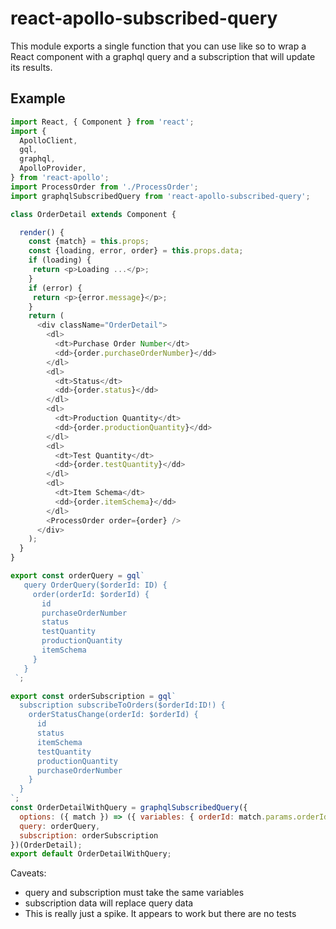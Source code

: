 # react-apollo-subscribed-query

This module exports a single function that you can use like so
to wrap a React component with a graphql query and a subscription
that will update its results.

## Example

```javascript
import React, { Component } from 'react';
import {
  ApolloClient,
  gql,
  graphql,
  ApolloProvider,
} from 'react-apollo';
import ProcessOrder from './ProcessOrder';
import graphqlSubscribedQuery from 'react-apollo-subscribed-query';

class OrderDetail extends Component {

  render() {
    const {match} = this.props;
    const {loading, error, order} = this.props.data;
    if (loading) {
     return <p>Loading ...</p>;
    }
    if (error) {
     return <p>{error.message}</p>;
    }
    return (
      <div className="OrderDetail">
        <dl>
          <dt>Purchase Order Number</dt>
          <dd>{order.purchaseOrderNumber}</dd>
        </dl>
        <dl>
          <dt>Status</dt>
          <dd>{order.status}</dd>
        </dl>
        <dl>
          <dt>Production Quantity</dt>
          <dd>{order.productionQuantity}</dd>
        </dl>
        <dl>
          <dt>Test Quantity</dt>
          <dd>{order.testQuantity}</dd>
        </dl>
        <dl>
          <dt>Item Schema</dt>
          <dd>{order.itemSchema}</dd>
        </dl>
        <ProcessOrder order={order} />
      </div>
    );
  }
}

export const orderQuery = gql`
   query OrderQuery($orderId: ID) {
     order(orderId: $orderId) {
       id
       purchaseOrderNumber
       status
       testQuantity
       productionQuantity
       itemSchema
     }
   }
 `;

export const orderSubscription = gql`
  subscription subscribeToOrders($orderId:ID!) {
    orderStatusChange(orderId: $orderId) {
      id
      status
      itemSchema
      testQuantity
      productionQuantity
      purchaseOrderNumber
    }
  }
`;
const OrderDetailWithQuery = graphqlSubscribedQuery({
  options: ({ match }) => ({ variables: { orderId: match.params.orderId } }),
  query: orderQuery,
  subscription: orderSubscription
})(OrderDetail);
export default OrderDetailWithQuery;
```

Caveats:

* query and subscription must take the same variables
* subscription data will replace query data
* This is really just a spike. It appears to work but there are no tests
